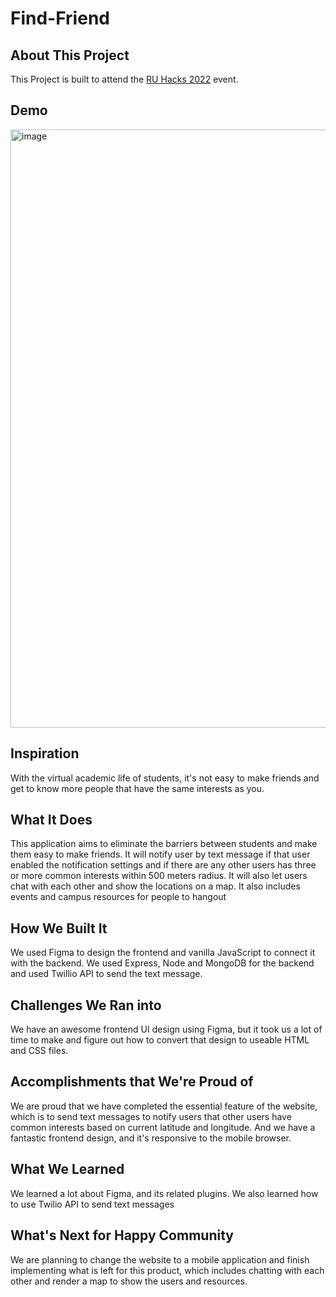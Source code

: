 # Find-Friend
## About This Project
This Project is built to attend the [RU Hacks 2022](https://ru-hacks-2022-digital-15171.devpost.com/) event.

## Demo
<img width="957" alt="image" src="https://user-images.githubusercontent.com/53128080/167283337-b7d0c6cb-dfb7-497b-9612-96b79b4e299c.png">


## Inspiration
With the virtual academic life of students, it's not easy to make friends and get to know more people that have the same interests as you.

## What It Does
This application aims to eliminate the barriers between students and make them easy to make friends. It will notify user by text message if that user enabled the notification settings and if there are any other users has three or more common interests within 500 meters radius. It will also let users chat with each other and show the locations on a map. It also includes events and campus resources for people to hangout


## How We Built It
We used Figma to design the frontend and vanilla JavaScript to connect it with the backend. We used Express, Node and MongoDB for the backend and used Twillio API to send the text message.

## Challenges We Ran into
We have an awesome frontend UI design using Figma, but it took us a lot of time to make and figure out how to convert that design to useable HTML and CSS files. 

## Accomplishments that We're Proud of
We are proud that we have completed the essential feature of the website, which is to send text messages to notify users that other users have common interests based on current latitude and longitude. And we have a fantastic frontend design, and it's responsive to the mobile browser.

## What We Learned
We learned a lot about Figma, and its related plugins. We also learned how to use Twilio API to send text messages

## What's Next for Happy Community
We are planning to change the website to a mobile application and finish implementing what is left for this product, which includes chatting with each other and render a map to show the users and resources.
